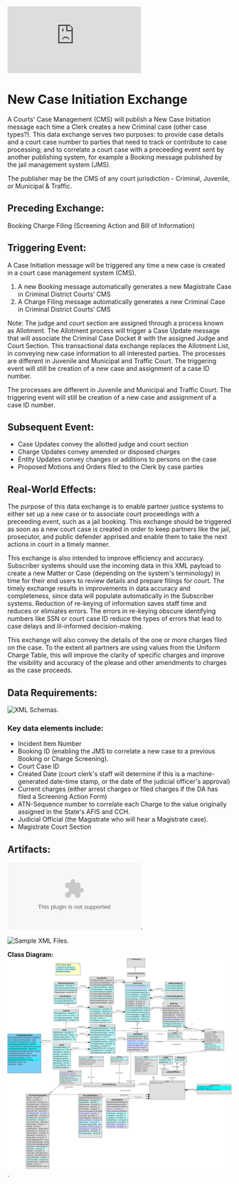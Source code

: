 ![Return to the JTMP landing page](https://github.com/CityOfNewOrleans/JTMP-Data-Exchange-Specs/blob/main/README.md)

# New Case Initiation Exchange

A Courts' Case Management (CMS) will publish a New Case Initiation message each time a Clerk creates a new Criminal case (other case types?). This data exchange serves two purposes: to provide case details and a court case number to parties that need to track or contribute to case processing; and to correlate a court case with a preceeding event sent by another publishing system, for example a Booking message published by the jail management system (JMS). 

The publisher may be the CMS of any court jurisdiction - Criminal, Juvenile, or Municipal & Traffic. 

## Preceding Exchange: 

Booking
Charge Filing (Screening Action and Bill of Information)

## Triggering Event:
A Case Initiation message will be triggered any time a new case is created in a court case management system (CMS). 
1. A new Booking message automatically generates a new Magistrate Case in Criminal District Courts’ CMS 
2. A Charge Filing message automatically generates a new Criminal Case in Criminal District Courts’ CMS

Note: The judge and court section are assigned through a process  known as Allotment. The Allotment process will trigger a Case Update message that will associate the Criminal Case Docket # with the assigned Judge and Court Section. This transactional data exchange replaces the Allotment List, in conveying new case information to all interested parties.
The processes are different in Juvenile and Municipal and Traffic Court. The triggering event will still be creation of a new case and assignment of a case ID number.

The processes are different in Juvenile and Municipal and Traffic Court. The triggering event will still be creation of a new case and assignment of a case ID number. 

## Subsequent Event:
* Case Updates convey the allotted judge and court section
* Charge Updates convey amended or disposed charges
* Entity Updates convey changes or additions to persons on the case 
* Proposed Motions and Orders filed to the Clerk by case parties

## Real-World Effects: 

The purpose of this data exchange is to enable partner justice systems to either set up a new case or to associate court proceedings with a preceeding event, such as a jail booking. This exchange should be triggered as soon as a new court case is created in order to keep partners like the jail, prosecutor, and public defender apprised and enable them to take the next actions in court in a timely manner. 

This exchange is also intended to improve efficiency and accuracy. Subscriber systems should use the incoming data in this XML payload to create a new Matter or Case (depending on the system's terminology) in time for their end users to review details and prepare filings for court. The timely exchange results in improvements in data accuracy and completeness, since data will populate automatically in the Subscriber systems. Reduction of re-keying of information saves staff time and reduces or elimiates errors.  The errors in re-keying obscure identifying numbers like SSN or court case ID reduce the types of errors that lead to case delays and ill-informed decision-making. 

This exchange will also convey the details of the one or more charges filed on the case. To the extent all partners are using values from the Uniform Charge Table, this will improve the clarity of specific charges and improve the visibility and accuracy of the please and other amendments to charges as the case proceeds. 

## Data Requirements:

![XML Schemas](https://github.com/CityOfNewOrleans/JTMP-Data-Exchange-Specs/tree/main/schemas/CaseInitiation_iepd/api/xml_schema).

### Key data elements include:
* Incident Item Number
* Booking ID (enabling the JMS to correlate a new case to a previous Booking or Charge Screening).
* Court Case ID
* Created Date (court clerk's staff will determine if this is a machine-generated date-time stamp, or the date of the judicial officer's approval)
* Current charges (either arrest charges or filed charges if the DA has filed a Screening Action Form)
* ATN-Sequence number to correlate each Charge to the value originally assigned in the State's AFIS and CCH.
* Judicial Official (the Magistrate who will hear a Magistrate case).
* Magistrate Court Section 

## Artifacts:

![Mapping Spreadsheet](https://github.com/CityOfNewOrleans/JTMP-Data-Exchange-Specs/blob/main/schemas/CaseInitiation_iepd/artifacts/CaseInitiation_MappingSpreasheet.xlsx). 

![Sample XML Files](https://github.com/CityOfNewOrleans/JTMP-Data-Exchange-Specs/tree/main/schemas/CaseInitiation_iepd/examples).

**Class Diagram:** 
![Class Diagram](https://github.com/CityOfNewOrleans/JTMP-Data-Exchange-Specs/blob/main/schemas/CaseInitiation_iepd/artifacts/CaseInitiation_ClassDiagram.svg). 


